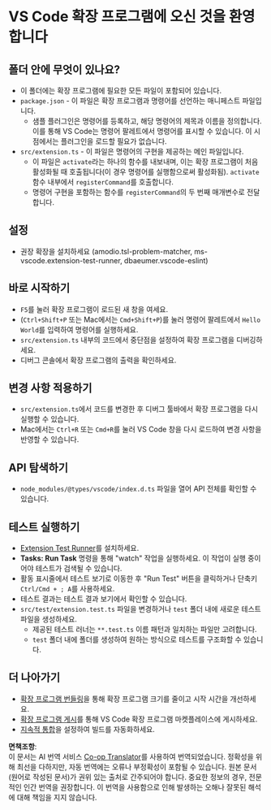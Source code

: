 <!--
CO_OP_TRANSLATOR_METADATA:
{
  "original_hash": "6a7479104914787e4f0976e39131e8e3",
  "translation_date": "2025-04-04T05:31:59+00:00",
  "source_file": "code\\07.Lab\\01\\Apple\\phi3ext\\vsc-extension-quickstart.md",
  "language_code": "ko"
}
-->
# VS Code 확장 프로그램에 오신 것을 환영합니다

## 폴더 안에 무엇이 있나요?

* 이 폴더에는 확장 프로그램에 필요한 모든 파일이 포함되어 있습니다.
* `package.json` - 이 파일은 확장 프로그램과 명령어를 선언하는 매니페스트 파일입니다.
  * 샘플 플러그인은 명령어를 등록하고, 해당 명령어의 제목과 이름을 정의합니다. 이를 통해 VS Code는 명령어 팔레트에서 명령어를 표시할 수 있습니다. 이 시점에서는 플러그인을 로드할 필요가 없습니다.
* `src/extension.ts` - 이 파일은 명령어의 구현을 제공하는 메인 파일입니다.
  * 이 파일은 `activate`라는 하나의 함수를 내보내며, 이는 확장 프로그램이 처음 활성화될 때 호출됩니다(이 경우 명령어를 실행함으로써 활성화됨). `activate` 함수 내부에서 `registerCommand`를 호출합니다.
  * 명령어 구현을 포함하는 함수를 `registerCommand`의 두 번째 매개변수로 전달합니다.

## 설정

* 권장 확장을 설치하세요 (amodio.tsl-problem-matcher, ms-vscode.extension-test-runner, dbaeumer.vscode-eslint)

## 바로 시작하기

* `F5`를 눌러 확장 프로그램이 로드된 새 창을 여세요.
* (`Ctrl+Shift+P` 또는 Mac에서는 `Cmd+Shift+P`)를 눌러 명령어 팔레트에서 `Hello World`를 입력하여 명령어를 실행하세요.
* `src/extension.ts` 내부의 코드에서 중단점을 설정하여 확장 프로그램을 디버깅하세요.
* 디버그 콘솔에서 확장 프로그램의 출력을 확인하세요.

## 변경 사항 적용하기

* `src/extension.ts`에서 코드를 변경한 후 디버그 툴바에서 확장 프로그램을 다시 실행할 수 있습니다.
* Mac에서는 `Ctrl+R` 또는 `Cmd+R`를 눌러 VS Code 창을 다시 로드하여 변경 사항을 반영할 수 있습니다.

## API 탐색하기

* `node_modules/@types/vscode/index.d.ts` 파일을 열어 API 전체를 확인할 수 있습니다.

## 테스트 실행하기

* [Extension Test Runner](https://marketplace.visualstudio.com/items?itemName=ms-vscode.extension-test-runner)를 설치하세요.
* **Tasks: Run Task** 명령을 통해 "watch" 작업을 실행하세요. 이 작업이 실행 중이어야 테스트가 검색될 수 있습니다.
* 활동 표시줄에서 테스트 보기로 이동한 후 "Run Test" 버튼을 클릭하거나 단축키 `Ctrl/Cmd + ; A`를 사용하세요.
* 테스트 결과는 테스트 결과 보기에서 확인할 수 있습니다.
* `src/test/extension.test.ts` 파일을 변경하거나 `test` 폴더 내에 새로운 테스트 파일을 생성하세요.
  * 제공된 테스트 러너는 `**.test.ts` 이름 패턴과 일치하는 파일만 고려합니다.
  * `test` 폴더 내에 폴더를 생성하여 원하는 방식으로 테스트를 구조화할 수 있습니다.

## 더 나아가기

* [확장 프로그램 번들링](https://code.visualstudio.com/api/working-with-extensions/bundling-extension)을 통해 확장 프로그램 크기를 줄이고 시작 시간을 개선하세요.
* [확장 프로그램 게시](https://code.visualstudio.com/api/working-with-extensions/publishing-extension)를 통해 VS Code 확장 프로그램 마켓플레이스에 게시하세요.
* [지속적 통합](https://code.visualstudio.com/api/working-with-extensions/continuous-integration)을 설정하여 빌드를 자동화하세요.

**면책조항**:  
이 문서는 AI 번역 서비스 [Co-op Translator](https://github.com/Azure/co-op-translator)를 사용하여 번역되었습니다. 정확성을 위해 최선을 다하지만, 자동 번역에는 오류나 부정확성이 포함될 수 있습니다. 원본 문서(원어로 작성된 문서)가 권위 있는 출처로 간주되어야 합니다. 중요한 정보의 경우, 전문적인 인간 번역을 권장합니다. 이 번역을 사용함으로 인해 발생하는 오해나 잘못된 해석에 대해 책임을 지지 않습니다.